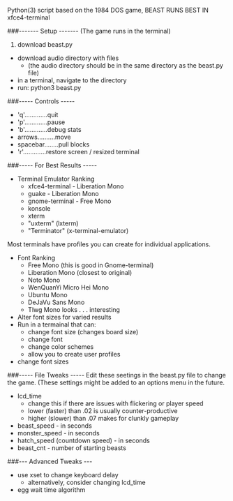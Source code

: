 Python(3) script based on the 1984 DOS game, BEAST
RUNS BEST IN xfce4-terminal



###------- Setup -------
(The game runs in the terminal)

1. download beast.py
- download audio directory with files 
	* (the audio directory should be in the same directory as the beast.py file)
- in a terminal, navigate to the directory
- run: python3 beast.py


###----- Controls -----

* 'q'.............quit
* 'p'.............pause
* 'b'.............debug stats
* arrows..........move
* spacebar........pull blocks
* 'r'.............restore screen / resized terminal


###----- For Best Results -----

* Terminal Emulator Ranking
	* xfce4-terminal - Liberation Mono
	* guake - Liberation Mono
	* gnome-terminal - Free Mono
	* konsole
	* xterm
	* "uxterm" (lxterm)
	* "Terminator" (x-terminal-emulator)

 Most terminals have profiles you can create for individual applications.

* Font Ranking
	* Free Mono (this is good in Gnome-terminal)
 	* Liberation Mono (closest to original)
	* Noto Mono
	* WenQuanYi Micro Hei Mono
	* Ubuntu Mono
 	* DeJaVu Sans Mono
 	* Tlwg Mono looks . . . interesting
* Alter font sizes for varied results
* Run in a termainal that can:
	* change font size (changes board size)
	* change font
	* change color schemes
	* allow you to create user profiles
* change font sizes


###----- File Tweaks -----
Edit these seetings in the beast.py file to change the game. 
(These settings might be added to an options menu in the future.

* lcd_time
	* change this if there are issues with flickering or player speed
	* lower (faster) than .02 is usually counter-productive
	* higher (slower) than .07 makes for clunkly gameplay
* beast_speed - in seconds
* monster_speed - in seconds
* hatch_speed (countdown speed) - in seconds
* beast_cnt - number of starting beasts

###--- Advanced Tweaks ---
* use xset to change keyboard delay
	* alternatively, consider changing lcd_time
* egg wait time algorithm


